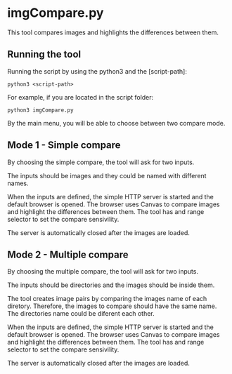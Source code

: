 # imgCompare.py
This tool compares images and highlights the differences between them.

## Running the tool
Running the script by using the python3 and the [script-path]:
```
python3 <script-path>
```
For example, if you are located in the script folder:
```
python3 imgCompare.py
```

By the main menu, you will be able to choose between two compare mode.

## Mode 1 - Simple compare
By choosing the simple compare, the tool will ask for two inputs.  

The inputs should be images and they could be named with different names.  
  
When the inputs are defined, the simple HTTP server is started and the default browser is opened. The browser uses Canvas to compare images and highlight the differences between them. The tool has and range selector to set the compare sensivility.  
  
The server is automatically closed after the images are loaded.

## Mode 2 - Multiple compare
By choosing the multiple compare, the tool will ask for two inputs.  
  
The inputs should be directories and the images should be inside them.  
  
The tool creates image pairs by comparing the images name of each diretory. Therefore, the images to compare should have the same name. The directories name could be diferent each other.
  
When the inputs are defined, the simple HTTP server is started and the default browser is opened. The browser uses Canvas to compare images and highlight the differences between them. The tool has and range selector to set the compare sensivility.  
  
The server is automatically closed after the images are loaded.